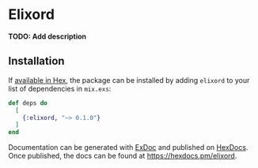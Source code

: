 # Elixord

**TODO: Add description**

## Installation

If [available in Hex](https://hex.pm/docs/publish), the package can be installed
by adding `elixord` to your list of dependencies in `mix.exs`:

```elixir
def deps do
  [
    {:elixord, "~> 0.1.0"}
  ]
end
```

Documentation can be generated with [ExDoc](https://github.com/elixir-lang/ex_doc)
and published on [HexDocs](https://hexdocs.pm). Once published, the docs can
be found at <https://hexdocs.pm/elixord>.


